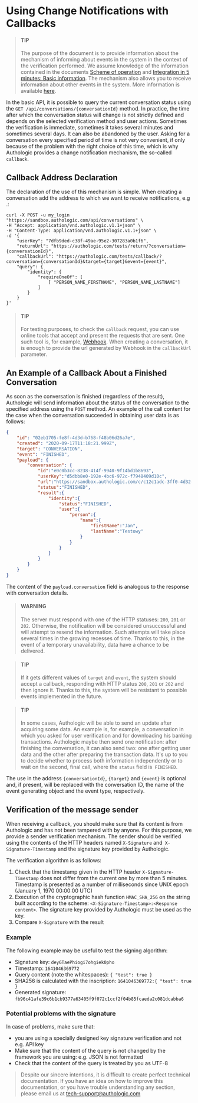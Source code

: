 # Using Change Notifications with Callbacks

<!-- theme: info -->
> #### TIP
>
> The purpose of the document is to provide information about the mechanism of informing about events in the system in the 
> context of the verification performed. We assume knowledge of the information contained in the documents 
> [Scheme of operation](overview.md) and [Integration in 5 minutes: Basic information](5minutesTutorial.md).
> The mechanism also allows you to receive information about other events in the system. More information is 
> available [here](api/callback.md).

In the basic API, it is possible to query the current conversation status using
the `GET /api/conversations/{conversationId}` method. In practice, the time after which the conversation status will change 
is not strictly defined and depends on the selected verification method and user actions.
Sometimes the verification is immediate, sometimes it takes several minutes and sometimes several days. It can also be 
abandoned by the user. Asking for a conversation every specified period of time is not very convenient, if only because of the 
problem with the right choice of this time, which is why Authologic provides a change notification mechanism, the so-called `callback`.

## Callback Address Declaration

The declaration of the use of this mechanism is simple. When creating a conversation
add the address to which we want to receive notifications, e.g .:

```shell
curl -X POST -u my_login "https://sandbox.authologic.com/api/conversations" \
-H "Accept: application/vnd.authologic.v1.1+json" \
-H "Content-Type: application/vnd.authologic.v1.1+json" \
-d '{
	"userKey": "7dfb9ded-c38f-49ae-95e2-307283a0b1f6",
	"returnUrl": "https://authologic.com/tests/return/?conversation={conversationId}",
	"callbackUrl": "https://authologic.com/tests/callback/?conversation={conversationId}&target={target}&event={event}",
	"query": {
		"identity": {
			"requireOneOf": [
				[ "PERSON_NAME_FIRSTNAME", "PERSON_NAME_LASTNAME"]
			]
		}
	}
}'
```

<!-- theme: info -->
> #### TIP
>
> For testing purposes, to check the `callback` request, you can use online tools that accept and present the requests 
> that are sent. One such tool is, for example, [Webhook](https://webhook.site/). When creating a conversation, 
> it is enough to provide the url generated by Webhook in the `callbackUrl` parameter.

## An Example of a Callback About a Finished Conversation

As soon as the conversation is finished (regardless of the result), Authologic will send information about the status of 
the conversation to the specified address using the `POST` method. An example of the call content for the case when the 
conversation succeeded in obtaining user data is as follows:

```json
{
    "id": "02eb1705-fe8f-4d3d-b768-f48b06d26a7e",
    "created": "2020-09-17T11:18:21.999Z",
    "target": "CONVERSATION",
    "event": "FINISHED",
    "payload": {
        "conversation": {
            "id":"e0c0b3cc-8238-414f-9940-9f14bd1b8693",
            "userKey":"d5dbb8e0-192e-4bc6-972c-f7948409d10c",
            "url":"https://sandbox.authologic.com/c/c12c1adc-3ff0-4d32-b95c-c593135c903e",
            "status":"FINISHED",
            "result":{
                "identity":{
                    "status":"FINISHED",
                    "user":{
                        "person":{
                            "name":{
                                "firstName":"Jan",
                                "lastName":"Testowy"
                            }
                        }
                    }
                }
            }
        }
    }
}
```

The content of the `payload.conversation` field is analogous to the response with conversation details.

<!-- theme: warning -->
> #### WARNING
>
> The server must respond with one of the HTTP statuses: `200`, `201` or `202`. Otherwise, 
> the notification will be considered unsuccessful and will attempt to resend the information. 
> Such attempts will take place several times in the growing recesses of time. Thanks to this, 
> in the event of a temporary unavailability, data have a chance to be delivered.

<!-- theme: info -->
> #### TIP
>
> If it gets different values of `target` and `event`, the system should accept a callback, 
> responding with HTTP status `200`, `201` or `202` and then ignore it. Thanks to this, the system will 
> be resistant to possible events implemented in the future.

<!-- theme: info -->
> #### TIP
>
> In some cases, Authologic will be able to send an update after acquiring some data. An example is, 
> for example, a conversation in which you asked for user verification and for downloading his banking 
> transactions. Authologic maybe then send one notification: after finishing the conversation, it can 
> also send two: one after getting user data and the other after preparing the transaction data. It's 
> up to you to decide whether to process both information independently or to wait on the second, final call, 
> where the `status` field is` FINISHED`.

The use in the address `{conversationId}`, `{target}` and `{event}` is optional and, if present, will be 
replaced with the conversation ID, the name of the event generating object and the event type, respectively.

## Verification of the message sender

When receiving a callback, you should make sure that its content is from Authologic and has not been tampered with by anyone.
For this purpose, we provide a sender verification mechanism. The sender should be verified using the contents of the HTTP 
headers named `X-Signature` and` X-Signature-Timestamp` and the signature key provided by Authologic.

The verification algorithm is as follows:

1. Check that the timestamp given in the HTTP header `X-Signature-Timestamp` does not differ from the current one by more than 5 minutes. Timestamp is presented as a number of milliseconds since UNIX epoch (January 1, 1970 00:00:00 UTC)
2. Execution of the cryptographic hash function `HMAC_SHA_256` on the string built according to the scheme: `<X-Signature-Timestamp>:<Response content>`. The signature key provided by Authologic must be used as the key.
3. Compare `X-Signature` with the result

### Example
The following example may be useful to test the signing algorithm:
- Signature key: `dey6TaePhiogi7ohgiek0pho`
- Timestamp: `1641046369772`
- Query content (note the whitespaces): `{ "test": true }`
- SHA256 is calculated with the inscription: `1641046369772:{ "test": true }`
- Generated signature: `fb96c41afe39c6b1cb9377a63405f9f072c1ccf2f04b85fcaeda2c081dcabba6`

### Potential problems with the signature
In case of problems, make sure that:

- you are using a specially designed key signature verification and not e.g. API key 
- Make sure that the content of the query is not changed by the framework you are using: e.g. JSON is not formatted 
- Check that the content of the query is treated by you as UTF-8

<!-- theme: info -->
>
> Despite our sincere intentions, it is difficult to create perfect technical documentation.
> If you have an idea on how to improve this documentation, or you have trouble understanding any section,
> please email us at tech-support@authologic.com
